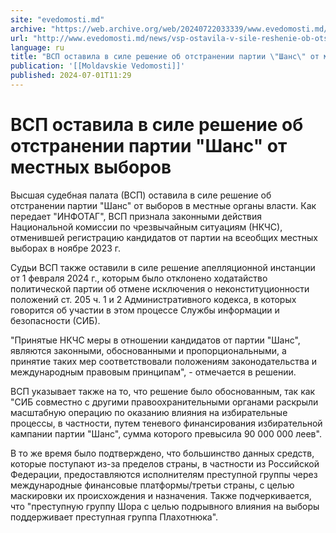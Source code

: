 ```yaml
---
site: "evedomosti.md"
archive: "https://web.archive.org/web/20240722033339/www.evedomosti.md/news/vsp-ostavila-v-sile-reshenie-ob-otstranenii-partii-shans-ot"
url: "http://www.evedomosti.md/news/vsp-ostavila-v-sile-reshenie-ob-otstranenii-partii-shans-ot"
language: ru
title: "ВСП оставила в силе решение об отстранении партии \"Шанс\" от местных выборов"
publication: '[[Moldavskie Vedomosti]]'
published: 2024-07-01T11:29
---
```


# ВСП оставила в силе решение об отстранении партии "Шанс" от местных выборов

Высшая судебная палата (ВСП) оставила в силе решение об отстранении партии "Шанс" от выборов в местные органы власти. Как передает "ИНФОТАГ", ВСП признала законными действия Национальной комиссии по чрезвычайным ситуациям (НКЧС), отменившей регистрацию кандидатов от партии на всеобщих местных выборах в ноябре 2023 г.

Судьи ВСП также оставили в силе решение апелляционной инстанции от 1 февраля 2024 г., которым было отклонено ходатайство политической партии об отмене исключения о неконституционности положений ст. 205 ч. 1 и 2 Административного кодекса, в которых говорится об участии в этом процессе Службы информации и безопасности (СИБ).

"Принятые НКЧС меры в отношении кандидатов от партии "Шанс", являются законными, обоснованными и пропорциональными, а принятие таких мер соответствовали положениям законодательства и международным правовым принципам", - отмечается в решении.

ВСП указывает также на то, что решение было обоснованным, так как "СИБ совместно с другими правоохранительными органами раскрыли масштабную операцию по оказанию влияния на избирательные процессы, в частности, путем теневого финансирования избирательной кампании партии "Шанс", сумма которого превысила 90 000 000 леев".

В то же время было подтверждено, что большинство данных средств, которые поступают из-за пределов страны, в частности из Российской Федерации, предоставляются исполнителям преступной группы через международные финансовые платформы/третьи страны, с целью маскировки их происхождения и назначения. Также подчеркивается, что "преступную группу Шора с целью подрывного влияния на выборы поддерживает преступная группа Плахотнюка".